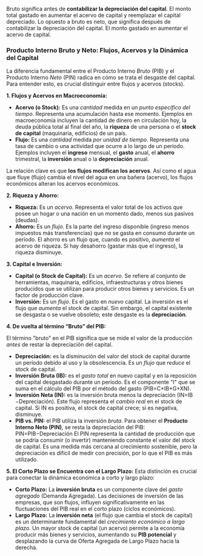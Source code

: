 Bruto significa antes de **contabilizar la depreciación del capital**. El monto total gastado en aumentar el acervo de capital y reemplazar el capital depreciado. Lo opuesto a bruto es neto, que significa después de contabilizar la depreciación del capital. El monto gastado en aumentar el acervo de capital.
### Producto Interno Bruto y Neto: Flujos, Acervos y la Dinámica del Capital

La diferencia fundamental entre el Producto Interno _Bruto_ (PIB) y el Producto Interno _Neto_ (PIN) radica en cómo se trata el desgaste del capital. Para entender esto, es crucial distinguir entre flujos y acervos (stocks).

**1. Flujos y Acervos en Macroeconomía:**

- **Acervo (o Stock):** Es una _cantidad_ medida en un _punto específico del tiempo_. Representa una acumulación hasta ese momento. Ejemplos en macroeconomía incluyen la cantidad de dinero en circulación hoy, la deuda pública total al final del año, la **riqueza** de una persona o el **stock de capital** (maquinaria, edificios) de un país.
- **Flujo:** Es una _cantidad_ medida _por unidad de tiempo_. Representa una tasa de cambio o una actividad que ocurre a lo largo de un período. Ejemplos incluyen el **ingreso** mensual, el **gasto** anual, el **ahorro** trimestral, la **inversión** anual o la **depreciación** anual.

La relación clave es que **los flujos modifican los acervos**. Así como el agua que fluye (flujo) cambia el nivel del agua en una bañera (acervo), los flujos económicos alteran los acervos económicos.

**2. Riqueza y Ahorro:**

- **Riqueza:** Es un _acervo_. Representa el valor total de los activos que posee un hogar o una nación en un momento dado, menos sus pasivos (deudas).
- **Ahorro:** Es un _flujo_. Es la parte del ingreso disponible (ingreso menos impuestos más transferencias) que _no_ se gasta en consumo durante un período. El ahorro es un flujo que, cuando es positivo, _aumenta_ el acervo de riqueza. Si hay desahorro (gastar más que el ingreso), la riqueza disminuye.

**3. Capital e Inversión:**

- **Capital (o Stock de Capital):** Es un _acervo_. Se refiere al conjunto de herramientas, maquinaria, edificios, infraestructuras y otros bienes producidos que se utilizan para producir otros bienes y servicios. Es un factor de producción clave.
- **Inversión:** Es un _flujo_. Es el gasto en _nuevo_ capital. La inversión es el flujo que _aumenta_ el stock de capital. Sin embargo, el capital existente se desgasta o se vuelve obsoleto; este desgaste es la **depreciación**.

**4. De vuelta al término “Bruto” del PIB:**

El término "bruto" en el PIB significa que se mide el valor de la producción _antes_ de restar la depreciación del capital.

- **Depreciación:** es la disminución del valor del stock de capital durante un período debido al uso y la obsolescencia. Es un _flujo_ que _reduce_ el stock de capital.
- **Inversión Bruta (IB​):** es el _gasto total_ en nuevo capital y en la reposición del capital desgastado durante un período. Es el componente "I" que se suma en el cálculo del PIB por el método del gasto (PIB=C+IB​+G+XN).
- **Inversión Neta (IN​):** es la inversión bruta menos la depreciación (IN​=IB​−Depreciación). Este flujo representa el _cambio real_ en el stock de capital. Si IN​ es positiva, el stock de capital crece; si es negativa, disminuye.
- **PIB vs. PIN:** el PIB utiliza la inversión _bruta_. Para obtener el **Producto Interno Neto (PIN)**, se resta la depreciación del PIB: PIN=PIB−Depreciación El PIN representa la cantidad de producción que se podría consumir (o invertir) manteniendo constante el valor del stock de capital. Es una medida más cercana al crecimiento sostenible, pero la depreciación es difícil de medir con precisión, por lo que el PIB es más utilizado.

**5. El Corto Plazo se Encuentra con el Largo Plazo:**
Esta distinción es crucial para conectar la dinámica económica a corto y largo plazo:

- **Corto Plazo:** La **inversión bruta** es un componente clave del _gasto agregado_ (Demanda Agregada). Las decisiones de inversión de las empresas, que son flujos, influyen significativamente en las fluctuaciones del PIB real en el corto plazo (ciclos económicos).
- **Largo Plazo:** La **inversión neta** (el flujo que cambia el stock de capital) es un determinante fundamental del _crecimiento económico a largo plazo_. Un mayor stock de capital (un acervo) permite a la economía producir más bienes y servicios, aumentando su **PIB potencial** y desplazando la curva de Oferta Agregada de Largo Plazo hacia la derecha.